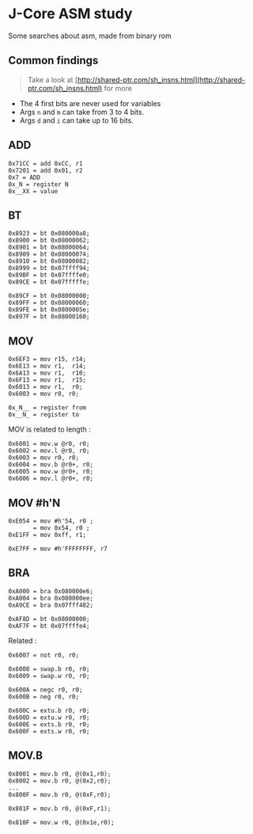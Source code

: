 # J-Core ASM study
Some searches about asm, made from binary rom
## Common findings
> Take a look at [http://shared-ptr.com/sh_insns.html](http://shared-ptr.com/sh_insns.html) for more
 
- The 4 first bits are never used for variables
- Args `n` and `m` can take from 3 to 4 bits.  
- Args `d` and `i` can take up to 16 bits.

## ADD
```
0x71CC = add 0xCC, r1
0x7201 = add 0x01, r2
0x7 = ADD
0x_N = register N
0x__XX = value
```


## BT
```
0x8923 = bt 0x080000a8; 
0x8900 = bt 0x08000062; 
0x8901 = bt 0x08000064;
0x8909 = bt 0x08000074;
0x8910 = bt 0x08000082;
0x8999 = bt 0x07ffff94; 
0x89BF = bt 0x07ffffe0;
0x89CE = bt 0x07fffffe;

0x89CF = bt 0x08000000;
0x89FF = bt 0x08000060; 
0x89FE = bt 0x0800005e; 
0x897F = bt 0x08000160; 
```

## MOV
```
0x6EF3 = mov r15, r14; 
0x6E13 = mov r1,  r14;
0x6A13 = mov r1,  r10;
0x6F13 = mov r1,  r15;
0x6013 = mov r1,  r0;
0x6003 = mov r0, r0;

0x_N__ = register from
0x__N_ = register to
```

MOV is related to length :
```
0x6001 = mov.w @r0, r0;
0x6002 = mov.l @r0, r0;
0x6003 = mov r0, r0;
0x6004 = mov.b @r0+, r0; 
0x6005 = mov.w @r0+, r0; 
0x6006 = mov.l @r0+, r0; 
```

## MOV #h'N
```
0xE054 = mov #h'54, r0 ;
       = mov 0x54, r0 ;
0xE1FF = mov 0xff, r1;

0xE7FF = mov #h'FFFFFFFF, r7
```

## BRA
```
0xA000 = bra 0x080000e6; 
0xA004 = bra 0x080000ee;
0xA9CE = bra 0x07fff482; 

0xAF8D = bt 0x08000000;
0xAF7F = bt 0x07ffffe4; 
```

Related : 
```
0x6007 = not r0, r0;

0x6008 = swap.b r0, r0; 
0x6009 = swap.w r0, r0; 

0x600A = negc r0, r0; 
0x600B = neg r0, r0; 
 
0x600C = extu.b r0, r0; 
0x600D = extu.w r0, r0; 
0x600E = exts.b r0, r0;  
0x600F = exts.w r0, r0;  
```

## MOV.B
```
0x8001 = mov.b r0, @(0x1,r0); 
0x8002 = mov.b r0, @(0x2,r0); 
...
0x800F = mov.b r0, @(0xF,r0);

0x801F = mov.b r0, @(0xF,r1);

0x810F = mov.w r0, @(0x1e,r0); 
```
